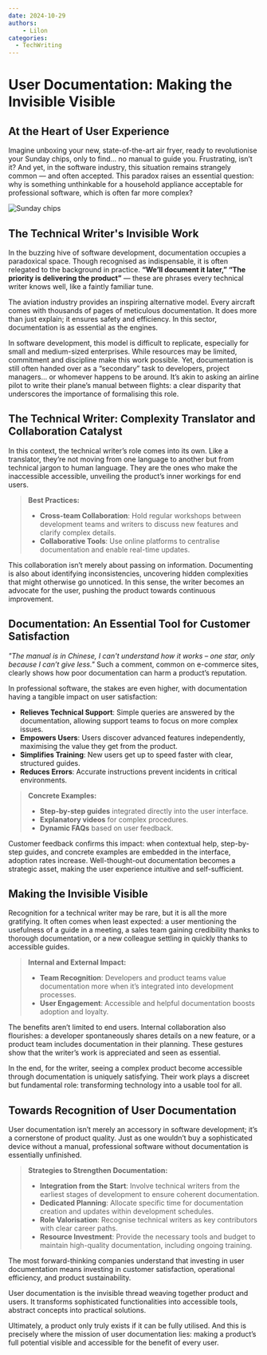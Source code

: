 ```yaml
---
date: 2024-10-29
authors:
    - Lilon
categories:
  - TechWriting
---
```


# User Documentation: Making the Invisible Visible

## At the Heart of User Experience

Imagine unboxing your new, state-of-the-art air fryer, ready to revolutionise your Sunday chips, only to find... no manual to guide you. Frustrating, isn’t it? And yet, in the software industry, this situation remains strangely common — and often accepted. This paradox raises an essential question: why is something unthinkable for a household appliance acceptable for professional software, which is often far more complex?

<!-- more -->

![Sunday chips](https://images-wixmp-ed30a86b8c4ca887773594c2.wixmp.com/f/09c917d0-f5ca-4b29-a706-5e3ed5489e13/digxdt1-eea75aba-95b2-4732-aa06-35af6a02ef3f.jpg/v1/fill/w_997,h_802,q_70,strp/sunday_chips_by_li__lon_digxdt1-pre.jpg?token=eyJ0eXAiOiJKV1QiLCJhbGciOiJIUzI1NiJ9.eyJzdWIiOiJ1cm46YXBwOjdlMGQxODg5ODIyNjQzNzNhNWYwZDQxNWVhMGQyNmUwIiwiaXNzIjoidXJuOmFwcDo3ZTBkMTg4OTgyMjY0MzczYTVmMGQ0MTVlYTBkMjZlMCIsIm9iaiI6W1t7ImhlaWdodCI6Ijw9OTY1IiwicGF0aCI6IlwvZlwvMDljOTE3ZDAtZjVjYS00YjI5LWE3MDYtNWUzZWQ1NDg5ZTEzXC9kaWd4ZHQxLWVlYTc1YWJhLTk1YjItNDczMi1hYTA2LTM1YWY2YTAyZWYzZi5qcGciLCJ3aWR0aCI6Ijw9MTIwMCJ9XV0sImF1ZCI6WyJ1cm46c2VydmljZTppbWFnZS5vcGVyYXRpb25zIl19.h2bpHmAZrh5a3WEDC9w9195HmPtfsY1dsC4YAFqSg7U)

## The Technical Writer's Invisible Work

In the buzzing hive of software development, documentation occupies a paradoxical space. Though recognised as indispensable, it is often relegated to the background in practice. **“We’ll document it later,” “The priority is delivering the product”** — these are phrases every technical writer knows well, like a faintly familiar tune.

The aviation industry provides an inspiring alternative model. Every aircraft comes with thousands of pages of meticulous documentation. It does more than just explain; it ensures safety and efficiency. In this sector, documentation is as essential as the engines.

In software development, this model is difficult to replicate, especially for small and medium-sized enterprises. While resources may be limited, commitment and discipline make this work possible. Yet, documentation is still often handed over as a “secondary” task to developers, project managers... or whomever happens to be around. It’s akin to asking an airline pilot to write their plane’s manual between flights: a clear disparity that underscores the importance of formalising this role.

## The Technical Writer: Complexity Translator and Collaboration Catalyst

In this context, the technical writer’s role comes into its own. Like a translator, they’re not moving from one language to another but from technical jargon to human language. They are the ones who make the inaccessible accessible, unveiling the product’s inner workings for end users.

> **Best Practices:**
>
> - **Cross-team Collaboration**: Hold regular workshops between development teams and writers to discuss new features and clarify complex details.
> - **Collaborative Tools**: Use online platforms to centralise documentation and enable real-time updates.

This collaboration isn’t merely about passing on information. Documenting is also about identifying inconsistencies, uncovering hidden complexities that might otherwise go unnoticed. In this sense, the writer becomes an advocate for the user, pushing the product towards continuous improvement.

## Documentation: An Essential Tool for Customer Satisfaction

_"The manual is in Chinese, I can't understand how it works – one star, only because I can’t give less."_ Such a comment, common on e-commerce sites, clearly shows how poor documentation can harm a product’s reputation.

In professional software, the stakes are even higher, with documentation having a tangible impact on user satisfaction:

- **Relieves Technical Support**: Simple queries are answered by the documentation, allowing support teams to focus on more complex issues.
- **Empowers Users**: Users discover advanced features independently, maximising the value they get from the product.
- **Simplifies Training**: New users get up to speed faster with clear, structured guides.
- **Reduces Errors**: Accurate instructions prevent incidents in critical environments.

> **Concrete Examples:**
>
> - **Step-by-step guides** integrated directly into the user interface.
> - **Explanatory videos** for complex procedures.
> - **Dynamic FAQs** based on user feedback.

Customer feedback confirms this impact: when contextual help, step-by-step guides, and concrete examples are embedded in the interface, adoption rates increase. Well-thought-out documentation becomes a strategic asset, making the user experience intuitive and self-sufficient.

## Making the Invisible Visible

Recognition for a technical writer may be rare, but it is all the more gratifying. It often comes when least expected: a user mentioning the usefulness of a guide in a meeting, a sales team gaining credibility thanks to thorough documentation, or a new colleague settling in quickly thanks to accessible guides.

> **Internal and External Impact:**
>
> - **Team Recognition**: Developers and product teams value documentation more when it’s integrated into development processes.
> - **User Engagement**: Accessible and helpful documentation boosts adoption and loyalty.

The benefits aren’t limited to end users. Internal collaboration also flourishes: a developer spontaneously shares details on a new feature, or a product team includes documentation in their planning. These gestures show that the writer’s work is appreciated and seen as essential.

In the end, for the writer, seeing a complex product become accessible through documentation is uniquely satisfying. Their work plays a discreet but fundamental role: transforming technology into a usable tool for all.

## Towards Recognition of User Documentation

User documentation isn’t merely an accessory in software development; it’s a cornerstone of product quality. Just as one wouldn’t buy a sophisticated device without a manual, professional software without documentation is essentially unfinished.

> **Strategies to Strengthen Documentation:**
>
> - **Integration from the Start**: Involve technical writers from the earliest stages of development to ensure coherent documentation.
> - **Dedicated Planning**: Allocate specific time for documentation creation and updates within development schedules.
> - **Role Valorisation**: Recognise technical writers as key contributors with clear career paths.
> - **Resource Investment**: Provide the necessary tools and budget to maintain high-quality documentation, including ongoing training.

The most forward-thinking companies understand that investing in user documentation means investing in customer satisfaction, operational efficiency, and product sustainability.

User documentation is the invisible thread weaving together product and users. It transforms sophisticated functionalities into accessible tools, abstract concepts into practical solutions.

Ultimately, a product only truly exists if it can be fully utilised. And this is precisely where the mission of user documentation lies: making a product’s full potential visible and accessible for the benefit of every user.
